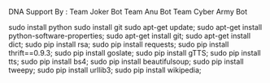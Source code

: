 DNA
Support By :
Team Joker Bot
Team Anu Bot
Team Cyber Army Bot

sudo install python
sudo install git
sudo apt-get update;
sudo apt-get install python-software-properties;
sudo apt-get install git;
sudo apt-get install dict;
sudo pip install rsa;
sudo pip install requests;
sudo pip install thrift==0.9.3;
sudo pip install goslate;
sudo pip install gTTS;
sudo pip install tts;
sudo pip install bs4;
sudo pip install beautifulsoup;
sudo pip install tweepy;
sudo pip install urllib3;
sudo pip install wikipedia;


